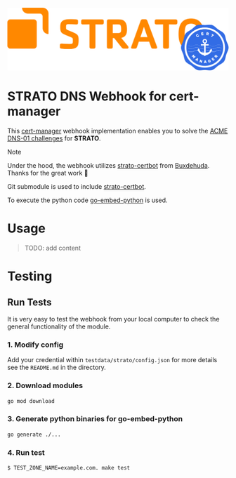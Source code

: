 ![Logo - cert-manager-webhook-strato](/docs/images/cert-manager-webhook-strato-logo.svg)

# STRATO DNS Webhook for cert-manager

This [cert-manager](https://cert-manager.io/) webhook implementation enables you to solve the [ACME DNS-01 challenges](https://cert-manager.io/docs/configuration/acme/dns01/#configuring-dns01-challenge-provider) for **STRATO**.

> [!NOTE]
> Under the hood, the webhook utilizes [strato-certbot](https://github.com/Buxdehuda/strato-certbot) from [Buxdehuda](https://github.com/Buxdehuda). Thanks for the great work 🙏
> 
> Git submodule is used to include [strato-certbot](https://github.com/Buxdehuda/strato-certbot).
> 
> To execute the python code [go-embed-python](https://github.com/kluctl/go-embed-python) is used.


# Usage

> TODO: add content


# Testing

## Run Tests

It is very easy to test the webhook from your local computer to check the general functionality of the module.


### 1. Modify config
Add your credential within `testdata/strato/config.json` for more details see the `README.md` in the directory.

### 2. Download modules
```bash
go mod download
```

### 3. Generate python binaries for **go-embed-python**
```bash
go generate ./...
```

### 4. Run test
```bash
$ TEST_ZONE_NAME=example.com. make test
```
